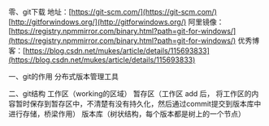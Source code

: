 零、git下载
地址：[https://git-scm.com/](https://git-scm.com/)
[http://gitforwindows.org/](http://gitforwindows.org/)
阿里镜像：[https://registry.npmmirror.com/binary.html?path=git-for-windows/](https://registry.npmmirror.com/binary.html?path=git-for-windows/)
优秀博客：[https://blog.csdn.net/mukes/article/details/115693833](https://blog.csdn.net/mukes/article/details/115693833)

一、git的作用
分布式版本管理工具

二、git结构
工作区（working的区域）
暂存区（工作区 add 后， 将工作区的内容暂时保存到暂存区中，不清楚有没有持久化，然后通过commit提交到版本库中进行存储，桥梁作用）
版本库（树状结构，每个版本都是树上的一个节点）
